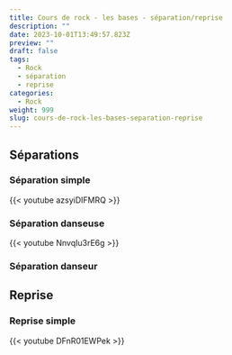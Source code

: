 ```yaml
---
title: Cours de rock - les bases - séparation/reprise
description: ""
date: 2023-10-01T13:49:57.823Z
preview: ""
draft: false
tags:
  - Rock
  - séparation
  - reprise
categories:
  - Rock
weight: 999
slug: cours-de-rock-les-bases-separation-reprise
---
```


## Séparations

### Séparation simple

{{< youtube azsyiDIFMRQ >}}

### Séparation danseuse

{{< youtube NnvqIu3rE6g >}}

### Séparation danseur

## Reprise

### Reprise simple

{{< youtube DFnR01EWPek >}}

